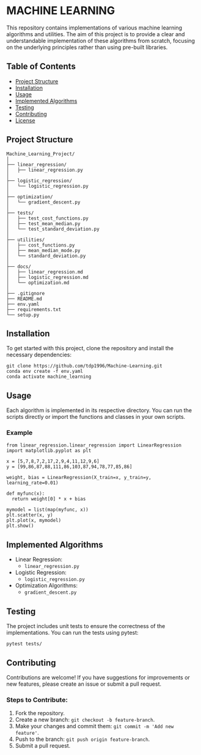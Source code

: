 # MACHINE LEARNING



This repository contains implementations of various machine learning algorithms and utilities. The aim of this project is to provide a clear and understandable implementation of these algorithms from scratch, focusing on the underlying principles rather than using pre-built libraries.

## Table of Contents
- [Project Structure](#project-structure)
- [Installation](#installation)
- [Usage](#usage)
- [Implemented Algorithms](#implemented-algorithms)
- [Testing](#testing)
- [Contributing](#contributing)
- [License](#license)

## Project Structure
```plaintext
Machine_Learning_Project/
│
├── linear_regression/
│   ├── linear_regression.py
│
├── logistic_regression/
│   └── logistic_regression.py
│
├── optimization/
│   └── gradient_descent.py
│
├── tests/
│   ├── test_cost_functions.py
│   ├── test_mean_median.py
│   └── test_standard_deviation.py
│
├── utilities/
│   ├── cost_functions.py
│   ├── mean_median_mode.py
│   └── standard_deviation.py
│
├── docs/
│   ├── linear_regression.md
│   ├── logistic_regression.md
│   └── optimization.md
│
├── .gitignore
├── README.md
├── env.yaml
├── requirements.txt
└── setup.py
```

## Installation
To get started with this project, clone the repository and install the necessary dependencies:
```
git clone https://github.com/tdp1996/Machine-Learning.git
conda env create -f env.yaml
conda activate machine_learning
```

## Usage
Each algorithm is implemented in its respective directory. You can run the scripts directly or import the functions and classes in your own scripts.
### Example
```
from linear_regression.linear_regression import LinearRegression
import matplotlib.pyplot as plt

x = [5,7,8,7,2,17,2,9,4,11,12,9,6]
y = [99,86,87,88,111,86,103,87,94,78,77,85,86]

weight, bias = LinearRegression(X_train=x, y_train=y, learning_rate=0.01)

def myfunc(x):
  return weight[0] * x + bias

mymodel = list(map(myfunc, x))
plt.scatter(x, y)
plt.plot(x, mymodel)
plt.show()
```

## Implemented Algorithms
* Linear Regression:
  * `linear_regression.py`
* Logistic Regression:
  *  `logistic_regression.py`
* Optimization Algorithms:
  * `gradient_descent.py`

## Testing
The project includes unit tests to ensure the correctness of the implementations. You can run the tests using pytest:
```
pytest tests/
```

## Contributing
Contributions are welcome! If you have suggestions for improvements or new features, please create an issue or submit a pull request.
### Steps to Contribute:
1. Fork the repository.
2. Create a new branch: `git checkout -b feature-branch`.
3. Make your changes and commit them: `git commit -m 'Add new feature'`.
4. Push to the branch: `git push origin feature-branch`.
5. Submit a pull request.
